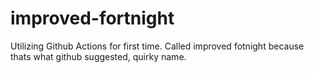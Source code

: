 # improved-fortnight
Utilizing Github Actions for first time. Called improved fotnight because thats what github suggested, quirky name.
